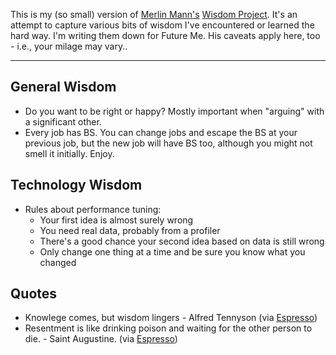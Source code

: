 This is my (so small) version of 
[Merlin Mann's](http://hotdogsladies.omg.lol/)
[Wisdom Project](https://github.com/merlinmann/wisdom/blob/master/wisdom.md).
It's an attempt to capture various bits of wisdom I've encountered or
learned the hard way. I'm writing them down for Future Me.
His caveats apply here, too - i.e., your milage may vary..

---

## General Wisdom
- Do you want to be right or happy? Mostly important when "arguing" with a
  significant other.
- Every job has BS. You can change jobs and escape the BS at your previous
  job, but the new job will have BS too, although you might not smell it
  initially. Enjoy.

## Technology Wisdom
- Rules about performance tuning:
  - Your first idea is almost surely wrong
  - You need real data, probably from a profiler
  - There's a good chance your second idea based on data is still wrong
  - Only change one thing at a time and be sure you know what you changed

## Quotes
- Knowlege comes, but wisdom lingers - Alfred Tennyson 
(via [Espresso](https://myaccount.economist.com/s/article/what-is-the-economist-espresso))
- Resentment is like drinking poison and waiting for the other person to
  die. - Saint Augustine.
  (via [Espresso](https://myaccount.economist.com/s/article/what-is-the-economist-espresso))
